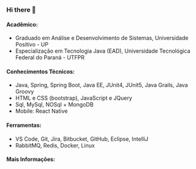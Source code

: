 <link rel="stylesheet" href="https://stackpath.bootstrapcdn.com/bootstrap/4.1.3/css/bootstrap.min.css" integrity="sha384-MCw98/SFnGE8fJT3GXwEOngsV7Zt27NXFoaoApmYm81iuXoPkFOJwJ8ERdknLPMO" crossorigin="anonymous">
<link rel="stylesheet" href="//use.fontawesome.com/releases/v5.0.7/css/all.css">

### Hi there 👋

<h4><span style="font-size: 1.30rem" class="fas fa-user-graduate"></span> Acadêmico:</h4>
<ul>
  <li>Graduado em Análise e Desenvolvimento de Sistemas, Universidade Positivo - UP </li>
  <li>Especialização em Tecnologia Java (EAD), Universidade Tecnológica Federal do Paraná - UTFPR </li>
</ul>

<h4><span style="font-size: 1.30rem" class="fas fa-laptop"></span> Conhecimentos Técnicos: </h4>
<ul>
  <li>Java, Spring, Spring Boot, Java EE, JUnit4, JUnit5, Java Grails, Java Groovy </li>
  <li>HTML e CSS (bootstrap), JavaScript e JQuery</li>
  <li> Sql, MySql, NOSql + MongoDB </li>
  <li>Mobile: React Native </li>
</ul>

<h4><span style="font-size: 1.30rem" class="fas fa-tools"></span> Ferramentas:</h4>
<ul>
  <li>VS Code, Git, Jira, Bitbucket, GitHub, Eclipse, IntelliJ </li>
  <li>RabbitMQ, Redis, Docker, Linux </li>
</ul>

<h4><i style="font-size: 1.30rem" class="fas fa-search"></i> Mais Informações: </h4>
<div class="row m-5 mt-4">
  <div class="col-1 ml-2">
   	<a style="font-size: 2rem" href="https://br.linkedin.com/in/gabryel-boeira">
      <i class="fab fa-linkedin-in"></i>
    </a>
  </div>
  <div class="col-1 ml-2">
  	<a style="font-size: 2rem" href="https://gabryelboeira.github.io">
     <i class="far fa-id-card"></i>
    </a>  
  </div>
</div>

<!--
**GabryelBoeira/GabryelBoeira** is a ✨ _special_ ✨ repository because its `README.md` (this file) appears on your GitHub profile.
-->
